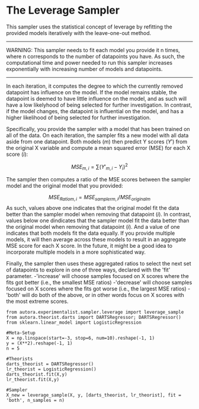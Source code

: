 # The Leverage Sampler

This sampler uses the statistical concept of leverage by refitting the provided models iteratively with the leave-one-out method. 

---
WARNING: 
This sampler needs to fit each model you provide it n times, where n corresponds to the number of datapoints you have. 
As such, the computational time and power needed to run this sampler increases exponentially with increasing number of models and datapoints.

---

In each iteration, it computes the degree to which the currently removed datapoint has influence on the model. 
If the model remains stable, the datapoint is deemed to have little influence on the model, and as such will have a low likelyhood of being selected for further investigation.
In contrast, if the model changes, the datapoint is influential on the model, and has a higher likelihood of being selected for further investigation.

Specifically, you provide the sampler with a model that has been trained on all of the data. On each iteration, the sampler fits a new model with all data aside from one datapoint. 
Both models ($m$) then predict Y scores ($Y'$) from the original X variable and compute a mean squared error (MSE) for each X score ($i$):

$$
MSE_{m,i} = \sum(Y'_{m,i} - Y_{i})^{2} 
$$    

The sampler then computes a ratio of the MSE scores between the sampler model and the original model that you provided:

$$
{MSE_{Ratio}}_{m,i} = {MSE_{sampler}}_{m,i}/{MSE_{original}}_{m}
$$
As such, values above one indicates that the original model fit the data better than the sampler model when removing that datapoint ($i$).
In contrast, values below one dindicates that the sampler model fit the data better than the original model when removing that datapoint ($i$).
And a value of one indicates that both models fit the data equally. If you provide multiple models, it will then average across these models to result in an aggregate MSE score for each X score. In the future, it might be a good idea to incorporate multiple models in a more sophisticated way.

Finally, the sampler then uses these aggregated ratios to select the next set of datapoints to explore in one of three ways, declared with the 'fit' parameter.
    -'increase' will choose samples focused on X scores where the fits got better (i.e., the smallest MSE ratios)
    -'decrease' will choose samples focused on X scores where the fits got worse (i.e., the largest MSE ratios)
    -'both' will do both of the above, or in other words focus on X scores with the most extreme scores.

```
from autora.experimentalist.sampler.leverage import leverage_sample
from autora.theorist.darts import DARTSRegressor; DARTSRegressor()
from sklearn.linear_model import LogisticRegression

#Meta-Setup
X = np.linspace(start=-3, stop=6, num=10).reshape(-1, 1)
y = (X**2).reshape(-1, 1)
n = 5

#Theorists
darts_theorist = DARTSRegressor()
lr_theorist = LogisticRegression()
darts_theorist.fit(X,y)
lr_theorist.fit(X,y)

#Sampler
X_new = leverage_sample(X, y, [darts_theorist, lr_theorist], fit = 'both', n_samples = n)
```